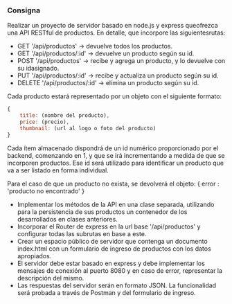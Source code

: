 ### Consigna
Realizar un proyecto de servidor basado en node.js y express queofrezca una API RESTful de productos. 
En detalle, que incorpore las siguientesrutas:
* GET '/api/productos' -> devuelve todos los productos.
* GET '/api/productos/:id' -> devuelve un producto según su id.
* POST '/api/productos' -> recibe y agrega un producto, y lo devuelve con su idasignado.
* PUT '/api/productos/:id' -> recibe y actualiza un producto según su id.
* DELETE '/api/productos/:id' -> elimina un producto según su id.

Cada producto estará representado por un objeto con el siguiente formato:

```js
{
    title: (nombre del producto),
    price: (precio),
    thumbnail: (url al logo o foto del producto)
}
```

Cada ítem almacenado dispondrá de un id numérico proporcionado por el backend,
comenzando en 1, y que se irá incrementando a medida de que se incorporen
productos. Ese id será utilizado para identificar un producto que va a ser listado en
forma individual.

Para el caso de que un producto no exista, se devolverá el objeto: { error : 'producto no encontrado' }

* Implementar los métodos de la API en una clase separada, utilizando para la 
persistencia de sus productos un contenedor de los desarrollados en clases anteriores.
* Incorporar el Router de express en la url base '/api/productos' y configurar todas las
subrutas en base a este.
* Crear un espacio público de servidor que contenga un documento index.html con un
formulario de ingreso de productos con los datos apropiados.
*  El servidor debe estar basado en express y debe implementar los mensajes de conexión
al puerto 8080 y en caso de error, representar la descripción del mismo.
* Las respuestas del servidor serán en formato JSON. La funcionalidad será probada a
través de Postman y del formulario de ingreso.